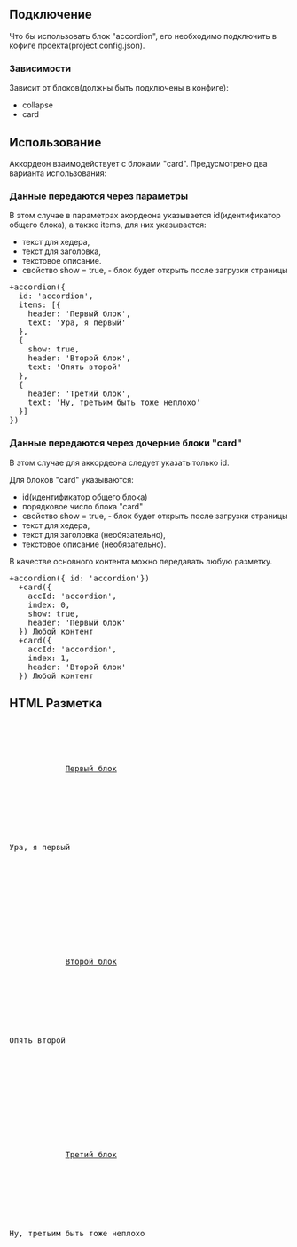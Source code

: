 ## Подключение
Что бы использовать блок "accordion", его необходимо подключить в кофиге проекта(project.config.json).

### Зависимости
Зависит от блоков(должны быть подключены в конфиге):
- collapse
- card

## Использование
Аккордеон взаимодействует с блоками "card". Предусмотрено два варианта использования:

### Данные передаются через параметры
В этом случае в параметрах акордеона указывается id(идентификатор общего блока),  а также items, для них указывается:
- текст для хедера,
- текст для заголовка,
- текстовое описание.
- свойство show = true, - блок будет открыть после загрузки страницы

<pre>
+accordion({
  id: 'accordion',
  items: [{
    header: 'Первый блок',
    text: 'Ура, я первый'
  },
  {
    show: true,
    header: 'Второй блок',
    text: 'Опять второй'
  },
  {
    header: 'Третий блок',
    text: 'Ну, третьим быть тоже неплохо'
  }]
})
</pre>

### Данные передаются через дочерние блоки "card"
В этом случае для аккордеона следует указать только id.

Для блоков "card" указываются:
- id(идентификатор общего блока)
- порядковое число блока "card"
- свойство show = true, - блок будет открыть после загрузки страницы
- текст для хедера,
- текст для заголовка (необязательно),
- текстовое описание (необязательно).

В качестве основного контента можно передавать любую разметку.

<pre>
+accordion({ id: 'accordion'})
  +card({
    accId: 'accordion',
    index: 0,
    show: true,
    header: 'Первый блок'
  }) Любой контент
  +card({
    accId: 'accordion',
    index: 1,
    header: 'Второй блок'
  }) Любой контент
</pre>



## HTML Разметка

<pre>
<div id="accordion" role="tablist" aria-multiselectable="false">
    <div class="card">
        <div class="card__header" role="tab">
            <a class="link" href="#accordion-0" data-toggle="collapse" data-parent="#accordion" aria-expanded="true" aria-controls="accordion-0">Первый блок</a>
        </div>
        <div class="card__collapse collapse collapse--show" id="accordion-0" role="tabpanel" aria-labelledby="accordionheading-0">
            <div class="card__block">
                <p class="card__text">Ура, я первый</p>
            </div>
        </div>
    </div>
    <div class="card">
        <div class="card__header" role="tab">
            <a class="link collapsed" href="#accordion-1" data-toggle="collapse" data-parent="#accordion" aria-expanded="false" aria-controls="accordion-1">Второй блок</a>
        </div>
        <div class="card__collapse collapse" id="accordion-1" role="tabpanel" aria-labelledby="accordionheading-1">
            <div class="card__block">
                <p class="card__text">Опять второй</p>
            </div>
        </div>
    </div>
    <div class="card">
        <div class="card__header" role="tab">
            <a class="link collapsed" href="#accordion-2" data-toggle="collapse" data-parent="#accordion" aria-expanded="false" aria-controls="accordion-2">Третий блок</a>
        </div>
        <div class="card__collapse collapse" id="accordion-2" role="tabpanel" aria-labelledby="accordionheading-2">
            <div class="card__block">
                <p class="card__text">Ну, третьим быть тоже неплохо</p>
            </div>
        </div>
    </div>
</div>
</pre>
